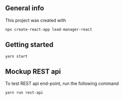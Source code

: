 ## General info

This project was created with

```shell
npx create-react-app lead-manager-react

```

## Getting started

```shell
yarn start
```

## Mockup REST api

To test REST api end-point, run the following command

```shell
yarn run rest-api
```
